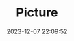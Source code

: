 ---
weight: 1
images:
- /images/edited/55.jpeg
title: Picture
date: 2023-12-07 22:09:52
tags: [luminar neo,work,24-70mm F2.8 DG DN | Art 019,ILCE-7M3,25.1]
---